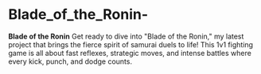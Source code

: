 # Blade_of_the_Ronin-
**Blade of the Ronin**  Get ready to dive into "Blade of the Ronin," my latest project that brings the fierce spirit of samurai duels to life! This 1v1 fighting game is all about fast reflexes, strategic moves, and intense battles where every kick, punch, and dodge counts.

